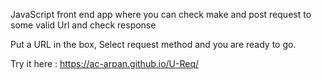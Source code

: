 
JavaScript front end app where you can check make and post request  to some valid Url and check response

Put a URL in the box, Select request method and you are ready to go.


Try it here : https://ac-arpan.github.io/U-Req/

